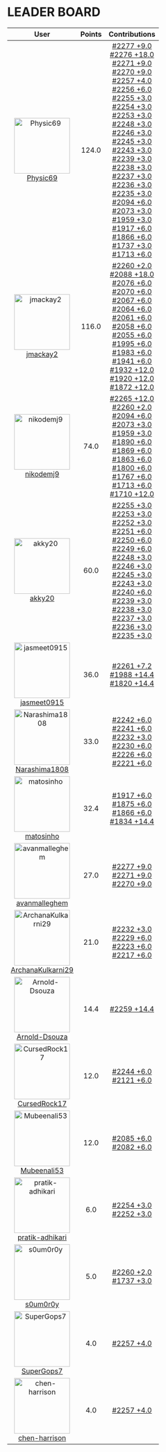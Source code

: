 
# **LEADER BOARD**

| **User** | **Points** | **Contributions** |
| :-------: | :------: | :-------: |
| <img src="https://avatars.githubusercontent.com/u/162324988?v=4" alt="Physic69" width="128" height="128"> <br> [Physic69](https://github.com/Physic69) | 124.0  | [#2277 +9.0](https://github.com/gazebosim/gazebo_test_cases/issues/2277#issuecomment-3229843198) <br> [#2276 +18.0](https://github.com/gazebosim/gazebo_test_cases/issues/2276#issuecomment-3230028109) <br> [#2271 +9.0](https://github.com/gazebosim/gazebo_test_cases/issues/2271#issuecomment-3230158952) <br> [#2270 +9.0](https://github.com/gazebosim/gazebo_test_cases/issues/2270#issuecomment-3229888719) <br> [#2257 +4.0](https://github.com/gazebosim/gazebo_test_cases/issues/2257#issuecomment-3229556418) <br> [#2256 +6.0](https://github.com/gazebosim/gazebo_test_cases/issues/2256#issuecomment-3229281585) <br> [#2255 +3.0](https://github.com/gazebosim/gazebo_test_cases/issues/2255#issuecomment-3229521540) <br> [#2254 +3.0](https://github.com/gazebosim/gazebo_test_cases/issues/2254#issuecomment-3229385920) <br> [#2253 +3.0](https://github.com/gazebosim/gazebo_test_cases/issues/2253#issuecomment-3230205896) <br> [#2248 +3.0](https://github.com/gazebosim/gazebo_test_cases/issues/2248#issuecomment-3230841169) <br> [#2246 +3.0](https://github.com/gazebosim/gazebo_test_cases/issues/2246#issuecomment-3231116023) <br> [#2245 +3.0](https://github.com/gazebosim/gazebo_test_cases/issues/2245#issuecomment-3231065427) <br> [#2243 +3.0](https://github.com/gazebosim/gazebo_test_cases/issues/2243#issuecomment-3231049756) <br> [#2239 +3.0](https://github.com/gazebosim/gazebo_test_cases/issues/2239#issuecomment-3230969751) <br> [#2238 +3.0](https://github.com/gazebosim/gazebo_test_cases/issues/2238#issuecomment-3230932863) <br> [#2237 +3.0](https://github.com/gazebosim/gazebo_test_cases/issues/2237#issuecomment-3230888560) <br> [#2236 +3.0](https://github.com/gazebosim/gazebo_test_cases/issues/2236#issuecomment-3230874926) <br> [#2235 +3.0](https://github.com/gazebosim/gazebo_test_cases/issues/2235#issuecomment-3230858822) <br> [#2094 +6.0](https://github.com/gazebosim/gazebo_test_cases/issues/2094#issuecomment-3230249615) <br> [#2073 +3.0](https://github.com/gazebosim/gazebo_test_cases/issues/2073#issuecomment-3230317517) <br> [#1959 +3.0](https://github.com/gazebosim/gazebo_test_cases/issues/1959#issuecomment-3230336722) <br> [#1917 +6.0](https://github.com/gazebosim/gazebo_test_cases/issues/1917#issuecomment-3230481626) <br> [#1866 +6.0](https://github.com/gazebosim/gazebo_test_cases/issues/1866#issuecomment-3230538509) <br> [#1737 +3.0](https://github.com/gazebosim/gazebo_test_cases/issues/1737#issuecomment-3229512315) <br> [#1713 +6.0](https://github.com/gazebosim/gazebo_test_cases/issues/1713#issuecomment-3230448007) <br>  |
| <img src="https://avatars.githubusercontent.com/u/5486901?v=4" alt="jmackay2" width="128" height="128"> <br> [jmackay2](https://github.com/jmackay2) | 116.0  | [#2260 +2.0](https://github.com/gazebosim/gazebo_test_cases/issues/2260#issuecomment-3228474649) <br> [#2088 +18.0](https://github.com/gazebosim/gazebo_test_cases/issues/2088#issuecomment-3231493229) <br> [#2076 +6.0](https://github.com/gazebosim/gazebo_test_cases/issues/2076#issuecomment-3231549568) <br> [#2070 +6.0](https://github.com/gazebosim/gazebo_test_cases/issues/2070#issuecomment-3229734436) <br> [#2067 +6.0](https://github.com/gazebosim/gazebo_test_cases/issues/2067#issuecomment-3229742612) <br> [#2064 +6.0](https://github.com/gazebosim/gazebo_test_cases/issues/2064#issuecomment-3229755515) <br> [#2061 +6.0](https://github.com/gazebosim/gazebo_test_cases/issues/2061#issuecomment-3231561658) <br> [#2058 +6.0](https://github.com/gazebosim/gazebo_test_cases/issues/2058#issuecomment-3230103651) <br> [#2055 +6.0](https://github.com/gazebosim/gazebo_test_cases/issues/2055#issuecomment-3231573390) <br> [#1995 +6.0](https://github.com/gazebosim/gazebo_test_cases/issues/1995#issuecomment-3231596007) <br> [#1983 +6.0](https://github.com/gazebosim/gazebo_test_cases/issues/1983#issuecomment-3231613085) <br> [#1941 +6.0](https://github.com/gazebosim/gazebo_test_cases/issues/1941#issuecomment-3229776164) <br> [#1932 +12.0](https://github.com/gazebosim/gazebo_test_cases/issues/1932#issuecomment-3231632724) <br> [#1920 +12.0](https://github.com/gazebosim/gazebo_test_cases/issues/1920#issuecomment-3229837955) <br> [#1872 +12.0](https://github.com/gazebosim/gazebo_test_cases/issues/1872#issuecomment-3231686135) <br>  |
| <img src="https://avatars.githubusercontent.com/u/54469384?v=4" alt="nikodemj9" width="128" height="128"> <br> [nikodemj9](https://github.com/nikodemj9) | 74.0  | [#2265 +12.0](https://github.com/gazebosim/gazebo_test_cases/issues/2265#issuecomment-3229628810) <br> [#2260 +2.0](https://github.com/gazebosim/gazebo_test_cases/issues/2260#issuecomment-3229045478) <br> [#2094 +6.0](https://github.com/gazebosim/gazebo_test_cases/issues/2094#issuecomment-3229643975) <br> [#2073 +3.0](https://github.com/gazebosim/gazebo_test_cases/issues/2073#issuecomment-3229658177) <br> [#1959 +3.0](https://github.com/gazebosim/gazebo_test_cases/issues/1959#issuecomment-3229313164) <br> [#1890 +6.0](https://github.com/gazebosim/gazebo_test_cases/issues/1890#issuecomment-3229287415) <br> [#1869 +6.0](https://github.com/gazebosim/gazebo_test_cases/issues/1869#issuecomment-3229270333) <br> [#1863 +6.0](https://github.com/gazebosim/gazebo_test_cases/issues/1863#issuecomment-3229236220) <br> [#1800 +6.0](https://github.com/gazebosim/gazebo_test_cases/issues/1800#issuecomment-3229255504) <br> [#1767 +6.0](https://github.com/gazebosim/gazebo_test_cases/issues/1767#issuecomment-3229247645) <br> [#1713 +6.0](https://github.com/gazebosim/gazebo_test_cases/issues/1713#issuecomment-3229335768) <br> [#1710 +12.0](https://github.com/gazebosim/gazebo_test_cases/issues/1710#issuecomment-3229143193) <br>  |
| <img src="https://avatars.githubusercontent.com/u/126786356?v=4" alt="akky20" width="128" height="128"> <br> [akky20](https://github.com/akky20) | 60.0  | [#2255 +3.0](https://github.com/gazebosim/gazebo_test_cases/issues/2255#issuecomment-3229346862) <br> [#2253 +3.0](https://github.com/gazebosim/gazebo_test_cases/issues/2253#issuecomment-3229373239) <br> [#2252 +3.0](https://github.com/gazebosim/gazebo_test_cases/issues/2252#issuecomment-3229472983) <br> [#2251 +6.0](https://github.com/gazebosim/gazebo_test_cases/issues/2251#issuecomment-3229388259) <br> [#2250 +6.0](https://github.com/gazebosim/gazebo_test_cases/issues/2250#issuecomment-3229408255) <br> [#2249 +6.0](https://github.com/gazebosim/gazebo_test_cases/issues/2249#issuecomment-3229490293) <br> [#2248 +3.0](https://github.com/gazebosim/gazebo_test_cases/issues/2248#issuecomment-3229423128) <br> [#2246 +3.0](https://github.com/gazebosim/gazebo_test_cases/issues/2246#issuecomment-3229435262) <br> [#2245 +3.0](https://github.com/gazebosim/gazebo_test_cases/issues/2245#issuecomment-3229501886) <br> [#2243 +3.0](https://github.com/gazebosim/gazebo_test_cases/issues/2243#issuecomment-3229515652) <br> [#2240 +6.0](https://github.com/gazebosim/gazebo_test_cases/issues/2240#issuecomment-3229558923) <br> [#2239 +3.0](https://github.com/gazebosim/gazebo_test_cases/issues/2239#issuecomment-3229520429) <br> [#2238 +3.0](https://github.com/gazebosim/gazebo_test_cases/issues/2238#issuecomment-3229530934) <br> [#2237 +3.0](https://github.com/gazebosim/gazebo_test_cases/issues/2237#issuecomment-3229540438) <br> [#2236 +3.0](https://github.com/gazebosim/gazebo_test_cases/issues/2236#issuecomment-3229569391) <br> [#2235 +3.0](https://github.com/gazebosim/gazebo_test_cases/issues/2235#issuecomment-3229562003) <br>  |
| <img src="https://avatars.githubusercontent.com/u/23265149?v=4" alt="jasmeet0915" width="128" height="128"> <br> [jasmeet0915](https://github.com/jasmeet0915) | 36.0  | [#2261 +7.2](https://github.com/gazebosim/gazebo_test_cases/issues/2261#issuecomment-3229491231) <br> [#1988 +14.4](https://github.com/gazebosim/gazebo_test_cases/issues/1988#issuecomment-3232000810) <br> [#1820 +14.4](https://github.com/gazebosim/gazebo_test_cases/issues/1820#issuecomment-3229861557) <br>  |
| <img src="https://avatars.githubusercontent.com/u/204998127?v=4" alt="Narashima1808" width="128" height="128"> <br> [Narashima1808](https://github.com/Narashima1808) | 33.0  | [#2242 +6.0](https://github.com/gazebosim/gazebo_test_cases/issues/2242#issuecomment-3231928738) <br> [#2241 +6.0](https://github.com/gazebosim/gazebo_test_cases/issues/2241#issuecomment-3229989407) <br> [#2232 +3.0](https://github.com/gazebosim/gazebo_test_cases/issues/2232#issuecomment-3229842325) <br> [#2230 +6.0](https://github.com/gazebosim/gazebo_test_cases/issues/2230#issuecomment-3229871691) <br> [#2226 +6.0](https://github.com/gazebosim/gazebo_test_cases/issues/2226#issuecomment-3229897700) <br> [#2221 +6.0](https://github.com/gazebosim/gazebo_test_cases/issues/2221#issuecomment-3231959844) <br>  |
| <img src="https://avatars.githubusercontent.com/u/40249250?v=4" alt="matosinho" width="128" height="128"> <br> [matosinho](https://github.com/matosinho) | 32.4  | [#1917 +6.0](https://github.com/gazebosim/gazebo_test_cases/issues/1917#issuecomment-3229574917) <br> [#1875 +6.0](https://github.com/gazebosim/gazebo_test_cases/issues/1875#issuecomment-3229611857) <br> [#1866 +6.0](https://github.com/gazebosim/gazebo_test_cases/issues/1866#issuecomment-3229639116) <br> [#1834 +14.4](https://github.com/gazebosim/gazebo_test_cases/issues/1834#issuecomment-3228992502) <br>  |
| <img src="https://avatars.githubusercontent.com/u/7413624?v=4" alt="avanmalleghem" width="128" height="128"> <br> [avanmalleghem](https://github.com/avanmalleghem) | 27.0  | [#2277 +9.0](https://github.com/gazebosim/gazebo_test_cases/issues/2277#issuecomment-3231971797) <br> [#2271 +9.0](https://github.com/gazebosim/gazebo_test_cases/issues/2271#issuecomment-3232013675) <br> [#2270 +9.0](https://github.com/gazebosim/gazebo_test_cases/issues/2270#issuecomment-3232038319) <br>  |
| <img src="https://avatars.githubusercontent.com/u/161116503?v=4" alt="ArchanaKulkarni29" width="128" height="128"> <br> [ArchanaKulkarni29](https://github.com/ArchanaKulkarni29) | 21.0  | [#2232 +3.0](https://github.com/gazebosim/gazebo_test_cases/issues/2232#issuecomment-3229845248) <br> [#2229 +6.0](https://github.com/gazebosim/gazebo_test_cases/issues/2229#issuecomment-3229998042) <br> [#2223 +6.0](https://github.com/gazebosim/gazebo_test_cases/issues/2223#issuecomment-3230075319) <br> [#2217 +6.0](https://github.com/gazebosim/gazebo_test_cases/issues/2217#issuecomment-3229925035) <br>  |
| <img src="https://avatars.githubusercontent.com/u/71880369?v=4" alt="Arnold-Dsouza" width="128" height="128"> <br> [Arnold-Dsouza](https://github.com/Arnold-Dsouza) | 14.4  | [#2259 +14.4](https://github.com/gazebosim/gazebo_test_cases/issues/2259#issuecomment-3229295237) <br>  |
| <img src="https://avatars.githubusercontent.com/u/82680922?v=4" alt="CursedRock17" width="128" height="128"> <br> [CursedRock17](https://github.com/CursedRock17) | 12.0  | [#2244 +6.0](https://github.com/gazebosim/gazebo_test_cases/issues/2244#issuecomment-3230703599) <br> [#2121 +6.0](https://github.com/gazebosim/gazebo_test_cases/issues/2121#issuecomment-3230786483) <br>  |
| <img src="https://avatars.githubusercontent.com/u/95215270?v=4" alt="Mubeenali53" width="128" height="128"> <br> [Mubeenali53](https://github.com/Mubeenali53) | 12.0  | [#2085 +6.0](https://github.com/gazebosim/gazebo_test_cases/issues/2085#issuecomment-3229467455) <br> [#2082 +6.0](https://github.com/gazebosim/gazebo_test_cases/issues/2082#issuecomment-3229512500) <br>  |
| <img src="https://avatars.githubusercontent.com/u/106218485?v=4" alt="pratik-adhikari" width="128" height="128"> <br> [pratik-adhikari](https://github.com/pratik-adhikari) | 6.0  | [#2254 +3.0](https://github.com/gazebosim/gazebo_test_cases/issues/2254#issuecomment-3229105924) <br> [#2252 +3.0](https://github.com/gazebosim/gazebo_test_cases/issues/2252#issuecomment-3229497518) <br>  |
| <img src="https://avatars.githubusercontent.com/u/75070782?v=4" alt="s0um0r0y" width="128" height="128"> <br> [s0um0r0y](https://github.com/s0um0r0y) | 5.0  | [#2260 +2.0](https://github.com/gazebosim/gazebo_test_cases/issues/2260#issuecomment-3229020406) <br> [#1737 +3.0](https://github.com/gazebosim/gazebo_test_cases/issues/1737#issuecomment-3229114793) <br>  |
| <img src="https://avatars.githubusercontent.com/u/43175555?v=4" alt="SuperGops7" width="128" height="128"> <br> [SuperGops7](https://github.com/SuperGops7) | 4.0  | [#2257 +4.0](https://github.com/gazebosim/gazebo_test_cases/issues/2257#issuecomment-3231652580) <br>  |
| <img src="https://avatars.githubusercontent.com/u/18173602?v=4" alt="chen-harrison" width="128" height="128"> <br> [chen-harrison](https://github.com/chen-harrison) | 4.0  | [#2257 +4.0](https://github.com/gazebosim/gazebo_test_cases/issues/2257#issuecomment-3231934849) <br>  |
